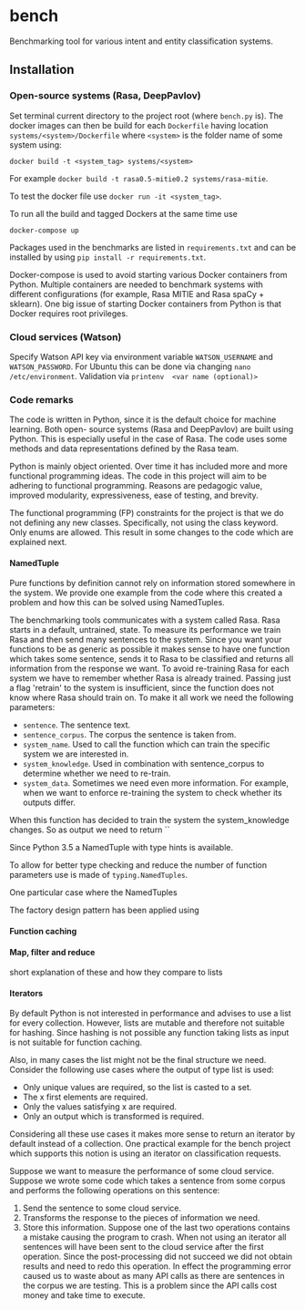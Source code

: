 # bench
Benchmarking tool for various intent and entity classification systems.

## Installation
### Open-source systems (Rasa, DeepPavlov)
Set terminal current directory to the project root (where `bench.py` is). The docker images can then be build for each `Dockerfile` having location `systems/<system>/Dockerfile` where `<system>` is the folder name of some system using:
```
docker build -t <system_tag> systems/<system> 
```
For example `docker build -t rasa0.5-mitie0.2 systems/rasa-mitie`.

To test the docker file use `docker run -it <system_tag>`.

To run all the build and tagged Dockers at the same time use
```
docker-compose up
``` 

Packages used in the benchmarks are listed in `requirements.txt` and can be installed by using `pip install -r requirements.txt`.

Docker-compose is used to avoid starting various Docker containers from Python. Multiple containers are needed to benchmark systems with different configurations (for example, Rasa MITIE and Rasa spaCy + sklearn). One big issue 
of starting Docker containers from Python is that Docker requires root privileges.

### Cloud services (Watson)
Specify Watson API key via environment variable `WATSON_USERNAME` and `WATSON_PASSWORD`. For Ubuntu this can 
be done via changing `nano /etc/environment`. Validation via `printenv 
<var name (optional)>`

### Code remarks
The code is written in Python, since it is the default choice for machine learning. Both open-
source systems (Rasa and DeepPavlov) are built using Python. This is especially useful in the 
case of Rasa. The code uses some methods and data representations defined by the Rasa team. 

Python is mainly object oriented. Over time it has included more and more functional programming
ideas. The code in this project will aim to be adhering to functional programming. 
Reasons are pedagogic value, improved modularity, expressiveness, ease of testing, and brevity. 

The functional programming (FP) constraints for the project is that we do not defining any new 
classes. Specifically, not using the class keyword. Only enums are allowed. This result in some
changes to the code which are explained next.

#### NamedTuple
Pure functions by definition cannot rely on information stored somewhere in the system. We 
provide one example from the code where this created a problem and how this can be solved using
NamedTuples. 

The benchmarking tools communicates with a system called Rasa. Rasa starts in 
a default, untrained, state. To measure its performance we train Rasa and then send many 
sentences to the system. Since you want your functions to be as generic as possible
it makes sense to have one function which takes some sentence, sends it to Rasa to be 
classified and returns all information from the response we want. To avoid re-training Rasa
for each system we have to remember whether Rasa is already trained. Passing just a flag
'retrain' to the system is insufficient, since the function does not know where Rasa should 
train on. To make it all work we need the following parameters:
- `sentence`. The sentence text.
- `sentence_corpus`. The corpus the sentence is taken from.
- `system_name`. Used to call the function which can train the specific system we are interested in.
- `system_knowledge`. Used in combination with sentence_corpus to determine whether we need to re-train.
- `system_data`. Sometimes we need even more information. For example, when we want to enforce 
re-training the system to check whether its outputs differ.

When this function has decided to train the system the system_knowledge changes. So as output
we need to return ``

Since Python 3.5 a NamedTuple with type hints is available. 

To allow for better type checking and reduce the number of function parameters 
use is made of `typing.NamedTuples`. 

One particular case where the NamedTuples 

The factory design pattern has been applied using 

#### Function caching

#### Map, filter and reduce
short explanation of these and how they compare to lists

#### Iterators
By default Python is not interested in performance and advises to use a list for every 
collection. However, lists are mutable and therefore not suitable for hashing. Since hashing 
is not possible any function taking lists as input is not suitable for function caching. 

Also, in many cases the list might not be the final structure we need. Consider the following
use cases where the output of type list is used:
- Only unique values are required, so the list is casted to a set.
- The x first elements are required. 
- Only the values satisfying x are required.
- Only an output which is transformed is required.

Considering all these use cases it makes more sense to return an iterator by default instead 
of a collection. One practical example for the bench project which supports this notion is
using an iterator on classification requests. 

Suppose we want to measure the performance of some cloud service. Suppose we wrote some code 
which takes a sentence from some corpus and performs the following operations on this 
sentence:
1. Send the sentence to some cloud service.
2. Transforms the response to the pieces of information we need.
3. Store this information.
Suppose one of the last two operations contains a mistake causing the program to crash. 
When not using an iterator all sentences will have been sent to the cloud service after 
the first operation. Since the post-processing did not succeed we did not obtain results and
need to redo this operation. In effect the programming error caused us to waste about as
many API calls as there are sentences in the corpus we are testing. This is a problem since
the API calls cost money and take time to execute.
